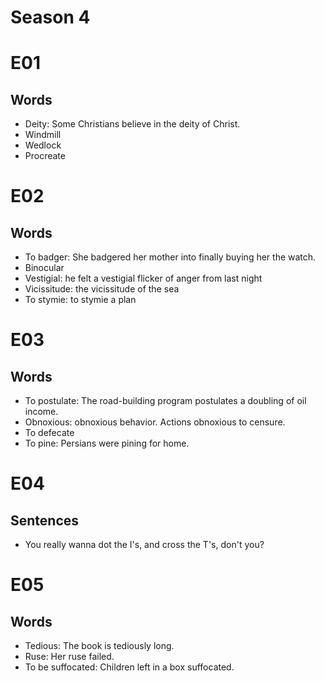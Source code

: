 # Season 4

# E01

## Words

- Deity: Some Christians believe in the deity of Christ.
- Windmill
- Wedlock
- Procreate

# E02

## Words

- To badger: She badgered her mother into finally buying her the watch.
- Binocular
- Vestigial: he felt a vestigial flicker of anger from last night
- Vicissitude: the vicissitude of the sea
- To stymie: to stymie a plan

# E03

## Words

- To postulate: The road-building program postulates a doubling of oil income.
- Obnoxious: obnoxious behavior. Actions obnoxious to censure.
- To defecate
- To pine: Persians were pining for home.

# E04

## Sentences

- You really wanna dot the I's, and cross the T's, don't you?

# E05

## Words

- Tedious: The book is tediously long.
- Ruse: Her ruse failed.
- To be suffocated: Children left in a box suffocated.

